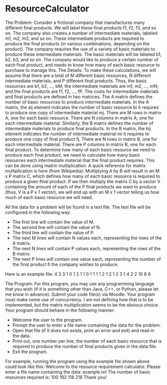 # ResourceCalculator

The Problem:
Consider a fictional company that manufactures many different final products. We will label these final products f1, f2, f3, and so on. The company also creates a number of intermediate materials, labeled m1, m2, m3, and so on. These intermediate products are required to produce the final products (in various combinations, depending on the product). The company requires the use of a variety of basic materials to produce these intermediate materials. The basic materials will be labeled b1, b2, b3, and so on. The company would like to produce a certain number of each final product, and needs to know how many of each basic resource to purchase to manage this.
The Details:
To make these calculations, we will assume that there are a total of M different basic resources, N different intermediate materials, and P different final products. Thus, the basic resources are b1, b2, ..., bM; the intermediate materials are m1, m2, ..., mN; and the final products are f1, f2, ..., fP. The costs for intermediate materials and final products are defined in two matrices.
The A matrix defines the number of basic resources to produce intermediate materials. In the A matrix, the aij element indicates the number of basic resource bi it requires to produce one copy of intermediate material mj. There are M rows in matrix A, one for each basic resource. There are N columns in matrix A, one for each intermediate material.
Similarly, the B matrix defines the number of intermediate materials to produce final products. In the B matrix, the bij element indicates the number of intermediate material mi it requires to produce one copy of final product fj. There are N rows in matrix B, one for each intermediate material. There are P columns in matrix B, one for each final product.
To determine how many of each basic resource we need to produce each final product, we need to calculate how many basic resources each intermediate material that the final product requires. This can be done using matrix multiplication. A quick reference for matrix multiplication is here (from Wikipedia):
Multiplying A by B will result in an M x P matrix C, which defines how many of each basic resource is required to produce a given final product. If we then multiply the matrix C by a vector V containing the amount of each of the P final products we want to produce (thus, V is a P x 1 vector), we will end up with an M x 1 vector telling us how much of each basic resource we will need.

All the data for a problem will be found in a text file. The text file will be configured in the following way:
- The first line will contain the value of M.
- The second line will contain the value of N.
- The third line will contain the value of P.
- The next M lines will contain N values each, representing the rows of the A matrix.
- The next N lines will contain P values each, representing the rows of the B matrix.
- The next P lines will contain one value each, representing the number of the final product fi the
company wishes to produce.

Here is an example file:
4
3
3 
1 0 1 
2 1 1 
0 1 1 
1 1 2 
1 2 1 
2 3 1 
4 2 2 
10
8 
6

The Program:
For this program, you may use any programming language that you wish (if it is something other than Java, C++, or Python, please let me know in advance). Submit your code file(s) via Moodle.
Your program must make some use of concurrency. I am not defining how that is to be implemented, but the matrix multiplication seems to be the obvious choice.
Your program should behave in the following manner:
- Welcome the user to the program.
- Prompt the user to enter a file name containing the data for the problem.
- Open that file (if it does not exists, print an error and exit) and read in the data.
- Print out, one number per line, the number of each basic resource that is required to produce the
number of final products given in the data file.
- Exit the program.

For example, running the program using the example file shown above could look like this:
Welcome to the resource requirement calculator.
Please enter a file name containing the data: example.txt
The number of basic resources required is: 100
182
118
218
Thank you!
